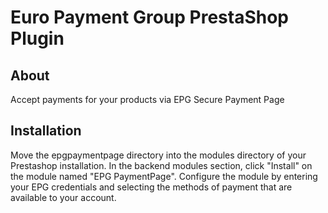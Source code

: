 # Euro Payment Group PrestaShop Plugin

## About

Accept payments for your products via EPG Secure Payment Page

## Installation

Move the epgpaymentpage directory into the modules directory of your Prestashop installation. In the backend modules section, click "Install" on the module named "EPG PaymentPage". Configure the module by entering your EPG credentials and selecting the methods of payment that are available to your account.
